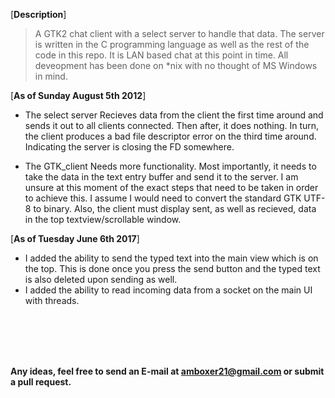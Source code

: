 [**Description**]

> A GTK2 chat client with a select server to handle that data. The server is written in the C programming language as well as the rest of the code in this repo. It is LAN based chat at this point in time. All deveopment has been done on *nix with no thought of MS Windows in mind. 

[**As of Sunday August 5th 2012**]
- The select server
  Recieves data from the client the first time around and sends it out to all clients connected. Then after, it does nothing. In turn, the client produces a bad file descriptor error on the third time around. Indicating the server is closing the FD somewhere.

- The GTK_client
  Needs more functionality. Most importantly, it needs to take the data in the text entry buffer and send it to the server. I am unsure at this moment of the exact steps that need to be taken in order to achieve this. I assume I would need to convert the standard GTK UTF-8 to binary. Also, the client must display sent, as well as recieved, data in the top textview/scrollable window.  

[**As of Tuesday June 6th 2017**]
- I added the ability to send the typed text into the main view which is on the top. This is done once you press the send button and the typed text is also deleted upon sending as well.
- I added the ability to read incoming data from a socket on the main UI with threads. 

<br><br/>
<br><br/>

**Any ideas, feel free to send an E-mail at amboxer21@gmail.com or submit a pull request.**
